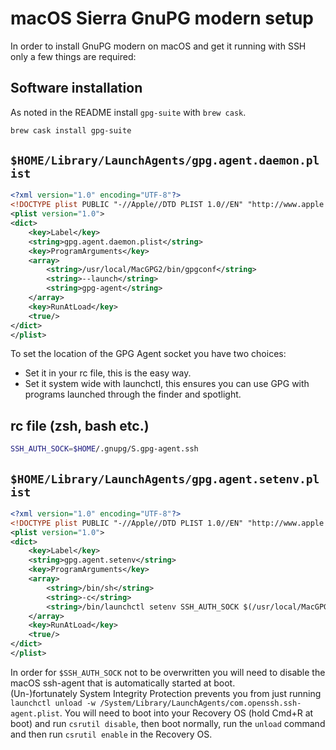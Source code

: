 # macOS Sierra GnuPG modern setup

In order to install GnuPG modern on macOS and get it running with SSH only a few
things are required:

## Software installation

As noted in the README install `gpg-suite` with `brew cask`.

```sh
brew cask install gpg-suite
```

## `$HOME/Library/LaunchAgents/gpg.agent.daemon.plist`

```xml
<?xml version="1.0" encoding="UTF-8"?>
<!DOCTYPE plist PUBLIC "-//Apple//DTD PLIST 1.0//EN" "http://www.apple.com/DTDs/PropertyList-1.0.dtd">
<plist version="1.0">
<dict>
	<key>Label</key>
	<string>gpg.agent.daemon.plist</string>
	<key>ProgramArguments</key>
	<array>
		<string>/usr/local/MacGPG2/bin/gpgconf</string>
		<string>--launch</string>
		<string>gpg-agent</string>
	</array>
	<key>RunAtLoad</key>
	<true/>
</dict>
</plist>
```

To set the location of the GPG Agent socket you have two choices:

-  Set it in your rc file, this is the easy way.
-  Set it system wide with launchctl, this ensures you can use GPG
   with programs launched through the finder and spotlight.

## rc file (zsh, bash etc.)

```sh
SSH_AUTH_SOCK=$HOME/.gnupg/S.gpg-agent.ssh
```

## `$HOME/Library/LaunchAgents/gpg.agent.setenv.plist`

```xml
<?xml version="1.0" encoding="UTF-8"?>
<!DOCTYPE plist PUBLIC "-//Apple//DTD PLIST 1.0//EN" "http://www.apple.com/DTDs/PropertyList-1.0.dtd">
<plist version="1.0">
<dict>
	<key>Label</key>
	<string>gpg.agent.setenv</string>
	<key>ProgramArguments</key>
	<array>
		<string>/bin/sh</string>
		<string>-c</string>
		<string>/bin/launchctl setenv SSH_AUTH_SOCK $(/usr/local/MacGPG2/bin/gpgconf --list-dir agent-ssh-socket)</string>
	</array>
	<key>RunAtLoad</key>
	<true/>
</dict>
</plist>
```

In order for `$SSH_AUTH_SOCK` not to be overwritten you will need to disable
the macOS ssh-agent that is automatically started at boot.  
(Un-)fortunately System Integrity Protection prevents you from just running
`launchctl unload -w /System/Library/LaunchAgents/com.openssh.ssh-agent.plist`.
You will need to boot into your Recovery OS (hold Cmd+R at boot) and run
`csrutil disable`, then boot normally, run the `unload` command and then
run `csrutil enable` in the Recovery OS.

